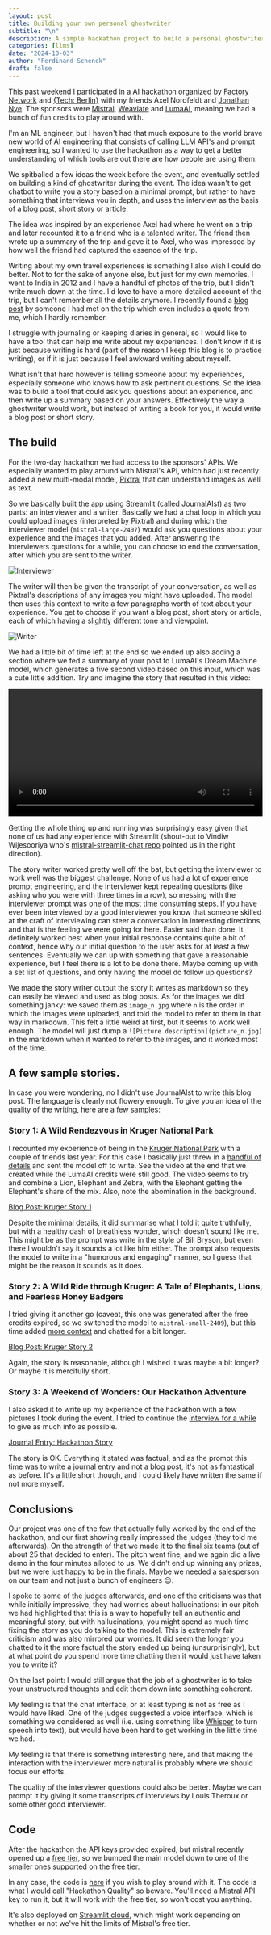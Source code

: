 ```yaml
---
layout: post
title: Building your own personal ghostwriter
subtitle: "\n"
description: A simple hackathon project to build a personal ghostwriter using Mistral's API. 
categories: [llms]
date: "2024-10-03"
author: "Ferdinand Schenck"
draft: false
---
```


This past weekend I participated in a AI hackathon organized by [Factory Network](https://factory.network/) and [{Tech: Berlin}](https://www.techberlin.io/) with my friends Axel Nordfeldt and [Jonathan Nye](https://denyed.xyz/). The sponsors were [Mistral](https://mistral.ai/), [Weaviate](https://weaviate.io/) and [LumaAI](https://lumalabs.ai/), meaning we had a bunch of fun credits to play around with. 

I'm an ML engineer, but I haven't had that much exposure to the world brave new world of AI engineering that consists of calling LLM API's and prompt engineering, so I wanted to use the hackathon as a way to get a better understanding of which tools are out there are how people are using them. 

We spitballed a few ideas the week before the event, and eventually settled on building a kind of ghostwriter during the event. The idea wasn't to get chatbot to write you a story based on a minimal prompt, but rather to have something that interviews you in depth, and uses the interview as the basis of a blog post, short story or article.   

The idea was inspired by an experience Axel had where he went on a trip and later recounted it to a friend who is a talented writer. The friend then wrote up a summary of the trip and gave it to Axel, who was impressed by how well the friend had captured the essence of the trip. 

Writing about my own travel experiences is something I also wish I could do better. Not to for the sake of anyone else, but just for my own memories. I went to India in 2012 and I have a handful of photos of the trip, but I didn't write much down at the time. I'd love to have a more detailed account of the trip, but I can't remember all the details anymore. I recently found a [blog post](https://travelingwithbangs.wordpress.com/2012/11/05/dogs-in-darjeeling-im-jane-goodall-or-something/) by someone I had met on the trip which even includes a quote from me, which I hardly remember.   

I struggle with journaling or keeping diaries in general, so I would like to have a tool that can help me write about my experiences. I don't know if it is just because writing is hard (part of the reason I keep this blog is to practice writing), or if it is just because I feel awkward writing about myself. 

What isn't that hard however is telling someone about my experiences, especially someone who knows how to ask pertinent questions. So the idea was to build a tool that could ask you questions about an experience, and then write up a summary based on your answers. Effectively the way a ghostwriter would work, but instead of writing a book for you, it would write a blog post or short story.

## The build

For the two-day hackathon we had access to the sponsors' APIs. We especially wanted to play around with Mistral's API, which had just recently added a new multi-modal model, [Pixtral](https://mistral.ai/news/pixtral-12b/) that can understand images as well as text. 

So we basically built the app using Streamlit (called JournalAIst) as two parts: an interviewer and a writer. Basically we had a chat loop in which you could upload images (interpreted by Pixtral) and during which the interviewer model (`mistral-large-2407`) would ask you questions about your experience and the images that you added. After answering the interviewers questions for a while, you can choose to end the conversation, after which you are sent to the writer. 

![Interviewer](interviewer_interface.png)

The writer will then be given the transcript of your conversation, as well as Pixtral's descriptions of any images you might have uploaded. The model then uses this context to write a few paragraphs worth of text about your experience. You get to choose if you want a blog post, short story or article, each of which having a slightly different tone and viewpoint. 

![Writer](writer_interface.png)


We had a little bit of time left at the end so we ended up also adding a section where we fed a summary of your post to LumaAI's Dream Machine model, which generates a five second video based on this input, which was a cute little addition. Try and imagine the story that resulted in this video: 

<video src="https://github.com/user-attachments/assets/42943e30-7969-449a-bfaf-b60d463b4e3e" controls="controls" width="100%"> </video>


Getting the whole thing up and running was surprisingly easy given that none of us had any experience with Streamlit (shout-out to Vindiw Wijesooriya who's [mistral-streamlit-chat repo](https://github.com/vindiw/mistral-streamlit-chat) pointed us in the right direction). 

The story writer worked pretty well off the bat, but getting the interviewer to work well was the biggest challenge. None of us had a lot of experience prompt engineering, and the interviewer kept repeating questions (like asking who you were with three times in a row), so messing with the interviewer prompt was one of the most time consuming steps. If you have ever been interviewed by a good interviewer you know that someone skilled at the craft of interviewing can steer a conversation in interesting directions, and that is the feeling we were going for here. Easier said than done. It definitely worked best when your initial response contains quite a bit of context, hence why our initial question to the user asks for at least a few sentences. Eventually we can up with something that gave a reasonable experience, but I feel there is a lot to be done there. Maybe coming up with a set list of questions, and only having the model do follow up questions? 


We made the story writer output the story it writes as markdown so they can easily be viewed and used as blog posts. As for the images we did something janky: we saved them as `image_n.jpg` where `n` is the order in which the images were uploaded, and told the model to refer to them in that way in markdown. This felt a little weird at first, but it seems to work well enough. The model will just dump a `![Picture description](picture_n.jpg)` in the markdown when it wanted to refer to the images, and it worked most of the time. 



## A few sample stories. 

In case you were wondering, no I didn't use JournalAIst to write this blog post. The language is clearly not flowery enough. To give you an idea of the quality of the writing, here are a few samples:

### Story 1: A Wild Rendezvous in Kruger National Park
I recounted my experience of being in the [Kruger National Park](https://en.wikipedia.org/wiki/Kruger_National_Park) with a couple of friends last year. For this case I basically just threw in a [handful of details](kruger-adventure/conversation_history.txt) and sent the model off to write. See the video at the end that we created while the LumaAI credits were still good. The video seems to try and combine a Lion, Elephant and Zebra, with the Elephant getting the Elephant's share of the mix. Also, note the abomination in the background.  

[Blog Post: Kruger Story 1](kruger-adventure/kruger-adventure.md)

Despite the minimal details, it did summarise what I told it quite truthfully, but with a healthy dash of breathless wonder, which doesn't sound like me. This might be as the prompt was write in the style of Bill Bryson, but even there I wouldn't say it sounds a lot like him either. The prompt also requests the model to write in a "humorous and engaging" manner, so I guess that might be the reason it sounds as it does. 

### Story 2: A Wild Ride through Kruger: A Tale of Elephants, Lions, and Fearless Honey Badgers

I tried giving it another go (caveat, this one was generated after the free credits expired, so we switched the model to `mistral-small-2409`), but this time added [more context](kruger-adventure2/conversation_history.txt) and chatted for a bit longer. 

[Blog Post: Kruger Story 2](kruger-adventure2/kruger-adventure2.md)

Again, the story is reasonable, although I wished it was maybe a bit longer? Or maybe it is mercifully short.

### Story 3: A Weekend of Wonders: Our Hackathon Adventure

I also asked it to write up my experience of the hackathon with a few pictures I took during the event. I tried to continue the [interview for a while](hackathon-story/conversation_history.txt) to give as much info as possible. 

[Journal Entry: Hackathon Story](hackathon-story/hackathon-story.md)

The story is OK. Everything it stated was factual, and as the prompt this time was to write a journal entry and not a blog post, it's not as fantastical as before. It's a little short though, and I could likely have written the same if not more myself. 


## Conclusions

Our project was one of the few that actually fully worked by the end of the hackathon, and our first showing really impressed the judges (they told me afterwards). On the strength of that we made it to the final six teams (out of about 25 that decided to enter). The pitch went fine, and we again did a live demo in the four minutes alloted to us. We didn't end up winning any prizes, but we were just happy to be in the finals. Maybe we needed a salesperson on our team and not just a bunch of engineers 😉. 

I spoke to some of the judges afterwards, and one of the criticisms was that while initially impressive, they had worries about hallucinations: in our pitch we had highlighted that this is a way to hopefully tell an authentic and meaningful story, but with hallucinations, you might spend as much time fixing the story as you do talking to the model. This is extremely fair criticism and was also mirrored our worries. It did seem the longer you chatted to it the more factual the story ended up being (unsurprisingly), but at what point do you spend more time chatting then it would just have taken you to write it? 

On the last point: I would still argue that the job of a ghostwriter is to take your unstructured thoughts and edit them down into something coherent. 

My feeling is that the chat interface, or at least typing is not as free as I would have liked. One of the judges suggested a voice interface, which is something we considered as well (i.e. using something like [Whisper](https://github.com/openai/whisper) to turn speech into text), but would have been hard to get working in the little time we had. 


My feeling is that there is something interesting here, and that making the interaction with the interviewer more natural is probably where we should focus our efforts. 

The quality of the interviewer questions could also be better. Maybe we can prompt it by giving it some transcripts of interviews by Louis Theroux or some other good interviewer. 

## Code

After the hackathon the API keys provided expired, but mistral recently opened up a [free tier](https://mistral.ai/news/september-24-release/), so we bumped the main model down to one of the smaller ones supported on the free tier. 

In any case, the code is [here](https://github.com/nyejon/journalaist) if you wish to play around with it. The code is what I would call "Hackathon Quality" so beware. You'll need a Mistral API key to run it, but it will work with the free tier, so won't cost you anything. 

It's also deployed on [Streamlit cloud](https://journalaist.streamlit.app/), which might work depending on whether or not we've hit the limits of Mistral's free tier. 


